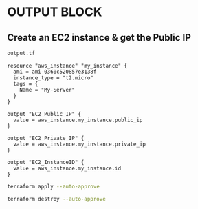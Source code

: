 # OUTPUT BLOCK

## Create an EC2 instance & get the Public IP
```sh
output.tf
```
```hcl
resource "aws_instance" "my_instance" {
  ami = ami-0360c520857e3138f
  instance_type = "t2.micro"
  tags = {
    Name = "My-Server"
  }
}

output "EC2_Public_IP" {
  value = aws_instance.my_instance.public_ip
}

output "EC2_Private_IP" {
  value = aws_instance.my_instance.private_ip
}

output "EC2_InstanceID" {
  value = aws_instance.my_instance.id
}
```
```sh
terraform apply --auto-approve
```
```sh
terraform destroy --auto-approve
```
